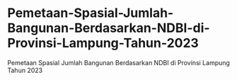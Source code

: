 # Pemetaan-Spasial-Jumlah-Bangunan-Berdasarkan-NDBI-di-Provinsi-Lampung-Tahun-2023
Pemetaan Spasial Jumlah Bangunan Berdasarkan NDBI di Provinsi Lampung Tahun 2023
